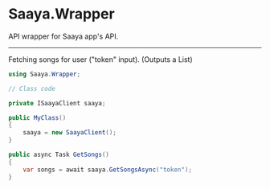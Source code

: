 # Saaya.Wrapper

API wrapper for Saaya app's API.

---

Fetching songs for user ("token" input). (Outputs a List<Song>)
```cs
using Saaya.Wrapper;

// Class code

private ISaayaClient saaya;

public MyClass()
{
	saaya = new SaayaClient();
}

public async Task GetSongs()
{
	var songs = await saaya.GetSongsAsync("token");
}
```